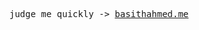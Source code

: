 <!-- <h1 align="center">
  Welcome to my Pixel Playground
</h1> -->

<!-- <div align="center">
  <strong>Human | -10x Dev</strong>
</div> -->
<!--   <span style="float: left;">Human</span>
  <span style="float: right;">lvl. 19</span> -->



<p>
<pre align="center">
judge me quickly -> <a href="https://basithahmed.me">basithahmed.me</a>
</pre>
</p>

<!--
**Lang & Tech:**
* **Languages:** C, C++, HTML, CSS, JavaScript, TypeScript, Python, Java.
* **Technologies:** Node.js, React.js, Express.js, MongoDB, Prisma, Next.js.
* **Field:** Full-Stack Web Development, Machine Learning models for Trading.
-->
